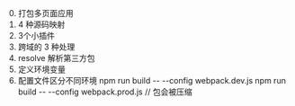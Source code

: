 0. 打包多页面应用
1. 4 种源码映射
2. 3个小插件
3. 跨域的 3 种处理
4. resolve 解析第三方包
5. 定义环境变量
6. 配置文件区分不同环境 
  npm run build -- --config webpack.dev.js
  npm run build -- --config webpack.prod.js  // 包会被压缩